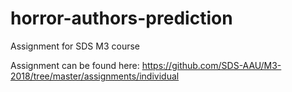 # horror-authors-prediction
Assignment for SDS M3 course

Assignment can be found here: https://github.com/SDS-AAU/M3-2018/tree/master/assignments/individual
